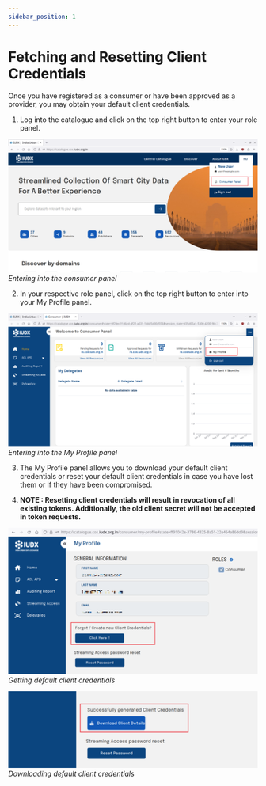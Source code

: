 ```yaml
---
sidebar_position: 1
---
```


# Fetching and Resetting Client Credentials

Once you have registered as a consumer or have been approved as a provider, you may obtain your default client credentials.

1. Log into the catalogue and click on the top right button to enter your role panel.

![Entering into the consumer panel](../resources/auth/go-to-role-panel.png)<br/>
*Entering into the consumer panel*

2. In your respective role panel, click on the top right button to enter into your My Profile panel.

![Entering into the My Profile panel](../resources/auth/go-to-my-profile.png)<br/>
*Entering into the My Profile panel*

3. The My Profile panel allows you to download your default client credentials or reset your default client credentials in case you have lost them or if they have been compromised.

4. **NOTE : Resetting client credentials will result in revocation of all existing tokens. Additionally, the old client secret will not be accepted in token requests.**

![Getting default client credentials](../resources/auth/client-creds.png)<br/>
*Getting default client credentials*

![Downloading default client credentials](../resources/auth/download-creds.png)<br/>
*Downloading default client credentials*
